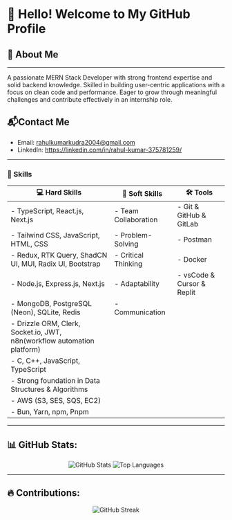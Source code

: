 # 👋 Hello! Welcome to My GitHub Profile

## 🌟 About Me
---
A passionate MERN Stack Developer with strong frontend expertise and solid backend knowledge. Skilled in building user-centric applications with a focus on clean code and performance. Eager to grow through meaningful challenges and contribute effectively in an internship role.  

## 📬Contact Me

- Email: rahulkumarkudra2004@gmail.com
- LinkedIn: https://linkedin.com/in/rahul-kumar-375781259/
---

### 🚀 Skills  

| 💻 Hard Skills | 🤝 Soft Skills | 🛠️ Tools |  
|--------------|--------------|-----------|  
| - TypeScript, React.js, Next.js  | - Team Collaboration  | - Git & GitHub & GitLab  |  
| - Tailwind CSS, JavaScript, HTML, CSS  | - Problem-Solving  | - Postman  |  
| - Redux, RTK Query, ShadCN UI, MUI, Radix UI, Bootstrap  | - Critical Thinking  | - Docker  |  
| - Node.js, Express.js, Next.js  | - Adaptability  | - vsCode & Cursor & Replit |.
| - MongoDB, PostgreSQL (Neon), SQLite, Redis  | - Communication  |   |  
| - Drizzle ORM, Clerk, Socket.io, JWT, n8n(workflow automation platform)  |   |   |  
| - C, C++, JavaScript, TypeScript  |   |   |  
| - Strong foundation in Data Structures & Algorithms  |   |   |  
| - AWS (S3, SES, SQS, EC2)  |   |   |  
| - Bun, Yarn, npm, Pnpm  |   |   |  

---

## 📊 GitHub Stats:
<p align="center">
  <img src="https://github-readme-stats.vercel.app/api?username=CodeSciRahul&show_icons=true&theme=radical" alt="GitHub Stats" />
  <img src="https://github-readme-stats.vercel.app/api/top-langs/?username=CodeSciRahul&layout=compact&theme=radical" alt="Top Languages" />
</p>

---

## 🔥 Contributions:
<p align="center">
<img src="https://github-readme-streak-stats.herokuapp.com/?user=CodeSciRahul&theme=radical" alt="GitHub Streak" />
</p>
